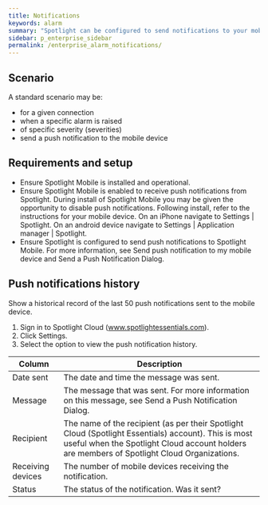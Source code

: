 ```yaml
---
title: Notifications
keywords: alarm
summary: "Spotlight can be configured to send notifications to your mobile device."
sidebar: p_enterprise_sidebar
permalink: /enterprise_alarm_notifications/
---
```


## Scenario

A standard scenario may be:

* for a given connection
* when a specific alarm is raised
* of specific severity (severities)
* send a push notification to the mobile device


## Requirements and setup

*  Ensure Spotlight Mobile is installed and operational.
*  Ensure Spotlight Mobile is enabled to receive push notifications from Spotlight. During install of Spotlight Mobile you may be given the opportunity to disable push notifications. Following install, refer to the instructions for your mobile device. On an iPhone navigate to Settings \| Spotlight. On an android device navigate to Settings \| Application manager \| Spotlight.
*  Ensure Spotlight is configured to send push notifications to Spotlight Mobile. For more information, see Send push notification to my mobile device and Send a Push Notification Dialog.


## Push notifications history

Show a historical record of the last 50 push notifications sent to the mobile device.

1. Sign in to Spotlight Cloud (www.spotlightessentials.com).
2. Click Settings.
3. Select the option to view the push notification history.

Column | Description
-------|------------
Date sent | The date and time the message was sent.
Message | The message that was sent. For more information on this message, see Send a Push Notification Dialog.
Recipient | The name of the recipient (as per their Spotlight Cloud (Spotlight Essentials) account). This is most useful when the Spotlight Cloud account holders are members of Spotlight Cloud Organizations.
Receiving devices | The number of mobile devices receiving the notification.
Status | The status of the notification. Was it sent?
